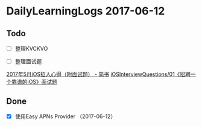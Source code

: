 # DailyLearningLogs  2017-06-12

## Todo


- [ ] 整理KVCKVO


- [ ] 整理面试题

[2017年5月iOS招人心得（附面试题） - 简书](http://www.jianshu.com/p/56e40ea56813)
[iOSInterviewQuestions/01《招聘一个靠谱的iOS》面试题](https://github.com/ChenYilong/iOSInterviewQuestions/tree/master/01%E3%80%8A%E6%8B%9B%E8%81%98%E4%B8%80%E4%B8%AA%E9%9D%A0%E8%B0%B1%E7%9A%84iOS%E3%80%8B%E9%9D%A2%E8%AF%95%E9%A2%98%E5%8F%82%E8%80%83%E7%AD%94%E6%A1%88)

## Done

- [x] 使用Easy APNs Provider （2017-06-12）

